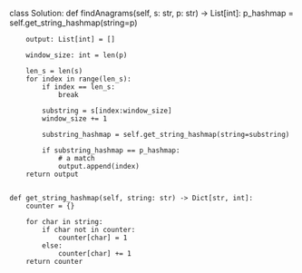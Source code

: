 class Solution:
    def findAnagrams(self, s: str, p: str) -> List[int]:
        p_hashmap = self.get_string_hashmap(string=p)

        output: List[int] = []

        window_size: int = len(p)

        len_s = len(s)
        for index in range(len_s):
            if index == len_s:
                break

            substring = s[index:window_size]
            window_size += 1

            substring_hashmap = self.get_string_hashmap(string=substring)

            if substring_hashmap == p_hashmap:
                # a match
                output.append(index)
        return output


    def get_string_hashmap(self, string: str) -> Dict[str, int]:
        counter = {}

        for char in string:
            if char not in counter:
                counter[char] = 1
            else:
                counter[char] += 1
        return counter